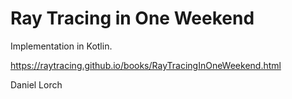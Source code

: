Ray Tracing in One Weekend
==========================

Implementation in Kotlin.

https://raytracing.github.io/books/RayTracingInOneWeekend.html

Daniel Lorch
